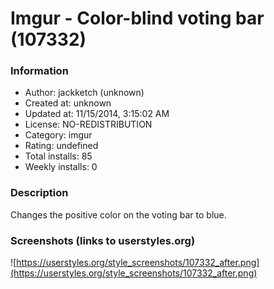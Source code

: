 # Imgur - Color-blind voting bar (107332)

### Information
- Author: jackketch (unknown)
- Created at: unknown
- Updated at: 11/15/2014, 3:15:02 AM
- License: NO-REDISTRIBUTION
- Category: imgur
- Rating: undefined
- Total installs: 85
- Weekly installs: 0


### Description
Changes the positive color on the voting bar to blue.


### Screenshots (links to userstyles.org)
![https://userstyles.org/style_screenshots/107332_after.png](https://userstyles.org/style_screenshots/107332_after.png)


